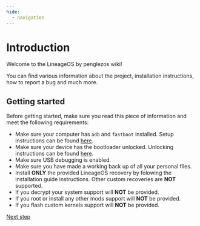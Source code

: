 ```yaml
---
hide:
  - navigation
---
```


# Introduction

Welcome to the LineageOS by penglezos wiki!

You can find various information about the project, installation instructions, how to report a bug and much more.

## Getting started

Before getting started, make sure you read this piece of information and meet the following requirements:

* Make sure your computer has `adb` and `fastboot` installed. Setup instructions can be found [here](https://wiki.lineageos.org/adb_fastboot_guide.html).
* Make sure your device has the bootloader unlocked. Unlocking instructions can be found [here](https://new.c.mi.com/global/post/101245).
* Make sure USB debugging is enabled.
* Make sure you have made a working back up of all your personal files.
* Install **ONLY** the provided LineageOS recovery by folowing the installation guide instructions. Other custom recoveries are **NOT** supported.
* If you decrypt your system support will **NOT** be provided.
* If you root or install any other mods support will **NOT** be provided.
* If you flash custom kernels support will **NOT** be provided.

<a href="devices" class="md-button">Next step</a>